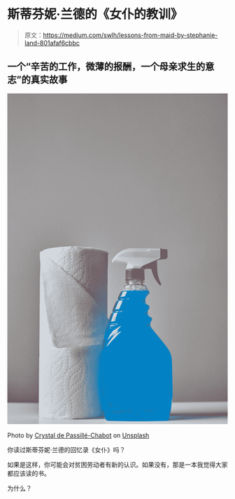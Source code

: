 # 斯蒂芬妮·兰德的《女仆的教训》

> 原文：<https://medium.com/swlh/lessons-from-maid-by-stephanie-land-801afaf6cbbc>

## 一个“辛苦的工作，微薄的报酬，一个母亲求生的意志”的真实故事

![](img/b6a9920c3b8e29b33d3a15c5202a8a87.png)

Photo by [Crystal de Passillé-Chabot](https://unsplash.com/@cchabot?utm_source=unsplash&utm_medium=referral&utm_content=creditCopyText) on [Unsplash](https://unsplash.com/search/photos/cleaner?utm_source=unsplash&utm_medium=referral&utm_content=creditCopyText)

你读过斯蒂芬妮·兰德的回忆录《女仆》吗？

如果是这样，你可能会对贫困劳动者有新的认识。如果没有，那是一本我觉得大家都应该读的书。

为什么？